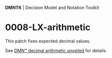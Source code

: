 **DMNTK** | Decision Model and Notation Toolkit

# 0008-LX-arithmetic

This patch fixes expected decimal values.

See [DMN™ decimal arithmetic unveiled](https://github.com/dmntk/dmn-decimal-arithmetic) for details.